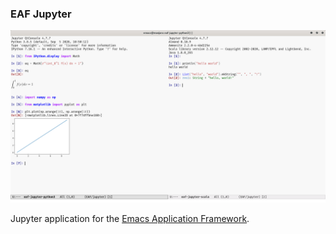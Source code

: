 ### EAF Jupyter
<p align="center">
  <img width="800" src="./screenshot.png">
</p>

Jupyter application for the [Emacs Application Framework](https://github.com/emacs-eaf/emacs-application-framework).
